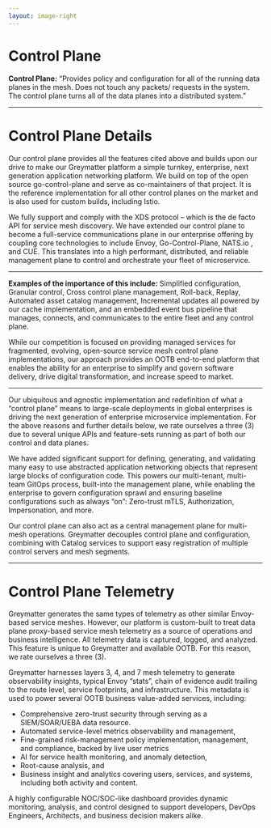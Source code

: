 ```yaml
---
layout: image-right
---
```


# Control Plane

**Control Plane:** “Provides policy and configuration for all of the running data planes in the mesh.  Does not touch any packets/ requests in the system.  The control plane turns all of the data planes into a distributed system.”

---

# Control Plane Details

Our control plane provides all the features cited above and builds upon our drive to make our Greymatter platform a simple turnkey, enterprise, next generation application networking platform. We build on top of the open source go-control-plane and serve as co-maintainers of that project.  It is the reference implementation for all other control planes on the market and is also used for custom builds, including Istio. 

We fully support and comply with the XDS protocol – which is the de facto API for service mesh discovery.  We have extended our control plane to become a full-service communications plane in our enterprise offering by coupling core technologies to include Envoy, Go-Control-Plane, NATS.io , and CUE.  This translates into a high performant, distributed, and reliable management plane to control and orchestrate your fleet of microservice.  

---

**Examples of the importance of this include:** Simplified configuration, Granular control, Cross control plane management, Roll-back, Replay, Automated asset catalog management, Incremental updates all powered by our cache implementation, and an embedded event bus pipeline that manages, connects, and communicates to the entire fleet and any control plane.  

While our competition is focused on providing managed services for fragmented, evolving, open-source service mesh control plane implementations, our approach provides an OOTB end-to-end platform that enables the ability for an enterprise to simplify and govern software delivery, drive digital transformation, and increase speed to market. 

---

Our ubiquitous and agnostic implementation and redefinition of what a “control plane” means to large-scale deployments in global enterprises is driving the next generation of enterprise microservice implementation. For the above reasons and further details below, we rate ourselves a three (3) due to several unique APIs and feature-sets running as part of both our control and data planes.

We have added significant support for defining, generating, and validating many easy to use abstracted application networking objects that represent large blocks of  configuration code. This powers our multi-tenant, multi-team GitOps process, built-into the management plane, while enabling the enterprise to govern configuration sprawl and ensuring baseline configurations such as always “on”: Zero-trust mTLS, Authorization, Impersonation, and more.

Our control plane can also act as a central management plane for multi-mesh operations. Greymatter decouples control plane and configuration, combining with Catalog services to support easy registration of multiple control servers and mesh segments.

---

# Control Plane Telemetry

Greymatter generates the same types of telemetry as other similar Envoy-based service meshes. However, our platform is custom-built to treat data plane proxy-based service mesh telemetry as a source of operations and business intelligence. All telemetry data is captured, logged, and analyzed. This feature is unique to Greymatter and available OOTB. For this reason, we rate ourselves a three (3).  

Greymatter harnesses layers 3, 4, and 7 mesh telemetry to generate observability insights, typical Envoy “stats”, chain of evidence audit trailing to the route level, service footprints, and infrastructure. This metadata is used to power several OOTB business value-added services, including:

* Comprehensive zero-trust security through serving as a SIEM/SOAR/UEBA data resource.
* Automated service-level metrics observability and management, 
* Fine-grained risk-management policy implementation, management, and compliance, backed by live user metrics
* AI for service health monitoring, and anomaly detection,
* Root-cause analysis, and 
* Business insight and analytics covering users, services, and systems, including both activity and content.

A highly configurable NOC/SOC-like dashboard provides dynamic monitoring, analysis, and control designed to support developers, DevOps Engineers, Architects, and business decision makers alike. 
